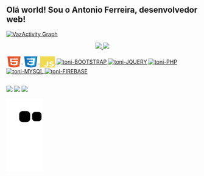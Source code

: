 ## Olá world! Sou o Antonio Ferreira, desenvolvedor web!

<a href="https://github.com/toniferreirasantos/toniferreirasantos.git"><img alt="VazActivity Graph" src="https://activity-graph.herokuapp.com/graph?username=toniferreirasantos&bg_color=0D1117&color=5BCDEC&line=5BCDEC&point=FFFFFF&hide_border=true" /></a>

<div align="center">
  <a href="https://github.com/toniferreirasantos">
  <img height="180em" src="https://github-readme-stats.vercel.app/api?username=toniferreirasantos&show_icons=true&theme=dracula&include_all_commits=true&count_private=true"/>
  <img height="180em" src="https://github-readme-stats.vercel.app/api/top-langs/?username=toniferreirasantos&layout=compact&langs_count=7&theme=dracula"/>
</div>
<div style="display: inline_block"><br>
  <img align="center" alt="toni-HTML" height="30" width="40" src="https://raw.githubusercontent.com/devicons/devicon/master/icons/html5/html5-original.svg">
  <img align="center" alt="toni-CSS" height="30" width="40" src="https://raw.githubusercontent.com/devicons/devicon/master/icons/css3/css3-original.svg">
  <img align="center" alt="toni-JS" height="30" width="40" src="https://raw.githubusercontent.com/devicons/devicon/master/icons/javascript/javascript-plain.svg">
  <img align="center" alt="toni-BOOTSTRAP" height="30" width="40" src="https://cdn.jsdelivr.net/gh/devicons/devicon/icons/bootstrap/bootstrap-plain.svg" />
  <img align="center" alt="toni-JQUERY" height="30" width="40" src="https://cdn.jsdelivr.net/gh/devicons/devicon/icons/jquery/jquery-original.svg" />
  <img align="center" alt="toni-PHP" height="40" width="40" src="https://cdn.jsdelivr.net/gh/devicons/devicon/icons/php/php-plain.svg">
  <img align="center" alt="toni-MYSQL" height="40" width="40" src="https://cdn.jsdelivr.net/gh/devicons/devicon/icons/mysql/mysql-original.svg" />
  <img align="center" alt="toni-FIREBASE" height="30" width="40" src="https://cdn.jsdelivr.net/gh/devicons/devicon/icons/firebase/firebase-plain.svg" />  
</div>

##

<div>   
  <a href = "mailto:toniferreirasantos@gmail.com"><img src="https://img.shields.io/badge/-Gmail-%23333?style=for-the-badge&logo=gmail&logoColor=white" target="_blank"></a>
  <a href="https://www.linkedin.com/in/antonio-ferreira-santos/" target="_blank"><img src="https://img.shields.io/badge/-LinkedIn-%230077B5?style=for-the-badge&logo=linkedin&logoColor=white" target="_blank"></a> 
  <a href="https://instagram.com/toniferreirasantos" target="_blank"><img src="https://img.shields.io/badge/-Instagram-%23E4405F?style=for-the-badge&logo=instagram&logoColor=white" target="_blank"></a>
 
  ![Snake animation](https://github.com/rafaballerini/rafaballerini/blob/output/github-contribution-grid-snake.svg)
</div>

<!--  Créditos à maravilhosa Rafaella Ballerini (rafaballerini) -->
